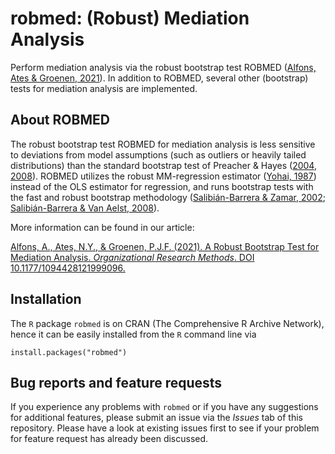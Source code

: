 # robmed: (Robust) Mediation Analysis

Perform mediation analysis via the robust bootstrap test ROBMED ([Alfons, Ates & Groenen, 2021](https://doi.org/10.1177/1094428121999096)).  In addition to ROBMED, several other (bootstrap) tests for mediation analysis are implemented.


## About ROBMED

The robust bootstrap test ROBMED for mediation analysis is less sensitive to deviations from model assumptions (such as outliers or heavily tailed distributions) than the standard bootstrap test of Preacher & Hayes ([2004](http://dx.doi.org/10.3758/BF03206553), [2008](http://dx.doi.org/10.3758/BRM.40.3.879)).  ROBMED utilizes the robust MM-regression estimator ([Yohai, 1987](https://projecteuclid.org/euclid.aos/1176350366)) instead of the OLS estimator for regression, and runs bootstrap tests with the fast and robust bootstrap methodology ([Salibián-Barrera & Zamar, 2002](https://projecteuclid.org/euclid.aos/1021379865); [Salibián-Barrera & Van Aelst, 2008](https://doi.org/10.1016/j.csda.2008.05.007)).

More information can be found in our article:

[Alfons, A., Ates, N.Y., & Groenen, P.J.F. (2021). A Robust Bootstrap Test for
Mediation Analysis. *Organizational Research Methods*. DOI 10.1177/1094428121999096.](https://doi.org/10.1177/1094428121999096)


## Installation

The `R` package `robmed` is on CRAN (The Comprehensive R Archive Network), hence it can be easily installed from the `R` command line via

```
install.packages("robmed")
```


## Bug reports and feature requests

If you experience any problems with `robmed` or if you have any suggestions for additional features, please submit an issue via the *Issues* tab of this repository.  Please have a look at existing issues first to see if your problem for feature request has already been discussed.
